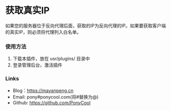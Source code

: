 # 获取真实IP

如果您的服务器位于反向代理后面，获取的IP为反向代理的IP。如果要获取客户端的真实IP，则必须将代理列入白名单。

### 使用方法

1. 下载本插件，放在 usr/plugins/ 目录中
2. 登录管理后台，激活插件

### Links

- Blog：https://mayanpeng.cn
- Email: pony#ponycool.com(将#替换为@)
- Github: https://github.com/PonyCool
